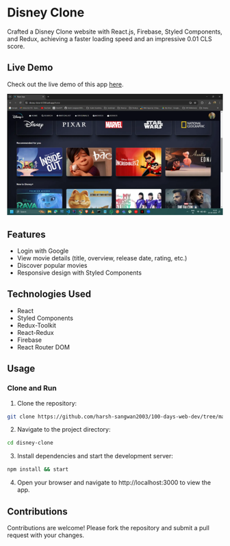 # Disney Clone

Crafted a Disney Clone website with React.js, Firebase, Styled Components, and Redux, achieving a faster loading speed and an impressive 0.01 CLS score.

## Live Demo

Check out the live demo of this app [here](https://disney-clone-b7200.web.app/).

<img src ="./img.webp">

## Features

- Login with Google
- View movie details (title, overview, release date, rating, etc.)
- Discover popular movies
- Responsive design with Styled Components

## Technologies Used

- React
- Styled Components
- Redux-Toolkit
- React-Redux
- Firebase
- React Router DOM

## Usage

### Clone and Run

1. Clone the repository:

```bash
git clone https://github.com/harsh-sangwan2003/100-days-web-dev/tree/main/React%20JS/Projects/disney-clone.git
```

2. Navigate to the project directory:

```bash
cd disney-clone
```

3. Install dependencies and start the development server:

```bash
npm install && start
```

4. Open your browser and navigate to http://localhost:3000 to view the app.

## Contributions

Contributions are welcome! Please fork the repository and submit a pull request with your changes.
